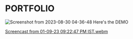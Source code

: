 # PORTFOLIO
![Screenshot from 2023-08-30 04-36-48](https://github.com/Ankit-11525/PORTFOLIO/assets/76417084/dbb59003-0bb6-48d4-b956-5f20f8a954ac)
Here's the DEMO

[Screencast from 01-09-23 09:22:47 PM IST.webm](https://github.com/Ankit-11525/PORTFOLIO/assets/76417084/c222be2a-c886-4eed-bf47-ef6af1e117ee)
